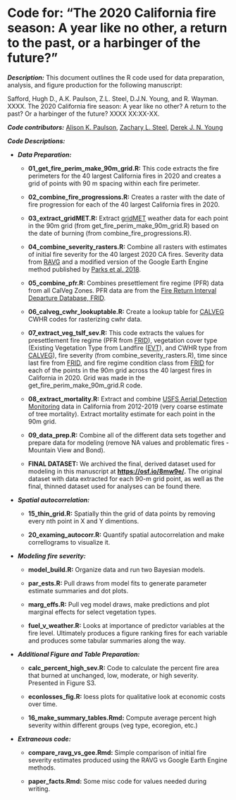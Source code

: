 Code for: “The 2020 California fire season: A year like no other, a
return to the past, or a harbinger of the future?”
================

***Description:*** This document outlines the R code used for data
preparation, analysis, and figure production for the following
manuscript:

Safford, Hugh D., A.K. Paulson, Z.L. Steel, D.J.N. Young, and R. Wayman.
XXXX. The 2020 California fire season: A year like no other? A return to
the past? Or a harbinger of the future? XXXX XX:XX-XX.

***Code contributors:*** [Alison K.
Paulson](https://github.com/akpaulson), [Zachary L.
Steel](https://github.com/zacksteel), [Derek J. N.
Young](https://github.com/youngdjn)

***Code Descriptions:***

-   ***Data Preparation:***

    -   **01_get_fire_perim_make_90m_grid.R:** This code extracts the
        fire perimeters for the 40 largest California fires in 2020 and
        creates a grid of points with 90 m spacing within each fire
        perimeter.

    -   **02_combine_fire_progressions.R:** Creates a raster with the
        date of fire progression for each of the 40 largest California
        fires in 2020.

    -   **03_extract_gridMET.R:** Extract
        [gridMET](http://www.climatologylab.org/gridmet.html) weather
        data for each point in the 90m grid (from
        get_fire_perim_make_90m_grid.R) based on the date of burning
        (from combine_fire_progressions.R).

    -   **04_combine_severity_rasters.R:** Combine all rasters with
        estimates of initial fire severity for the 40 largest 2020 CA
        fires. Severity data from
        [RAVG](https://burnseverity.cr.usgs.gov/products/ravg) and a
        modified version of the Google Earth Engine method published by
        [Parks et al. 2018](https://www.mdpi.com/2072-4292/10/6/879).

    -   **05_combine_pfr.R:** Combines presettlement fire regime (PFR)
        data from all CalVeg Zones. PFR data are from the [Fire Return
        Interval Departure Database,
        FRID](https://www.fs.usda.gov/detail/r5/landmanagement/gis/?cid=STELPRDB5327836).

    -   **06_calveg_cwhr_lookuptable.R:** Create a lookup table for
        [CALVEG](https://www.fs.usda.gov/detail/r5/landmanagement/resourcemanagement/?cid=stelprdb5347192)
        CWHR codes for rasterizing cwhr data.

    -   **07_extract_veg_tslf_sev.R:** This code extracts the values for
        presettlement fire regime (PFR from
        [FRID](https://www.fs.usda.gov/detail/r5/landmanagement/gis/?cid=STELPRDB5327836)),
        vegetation cover type (Existing Vegetation Type from Landfire
        ([EVT](https://landfire.gov/evt.php)), and CWHR type from
        [CALVEG](https://www.fs.usda.gov/detail/r5/landmanagement/resourcemanagement/?cid=stelprdb5347192)),
        fire severity (from combine_severity_rasters.R), time since last
        fire from
        [FRID]((https://www.fs.usda.gov/detail/r5/landmanagement/gis/?cid=STELPRDB5327836)),
        and fire regime condition class from
        [FRID](https://www.fs.usda.gov/detail/r5/landmanagement/gis/?cid=STELPRDB5327836)
        for each of the points in the 90m grid across the 40 largest
        fires in California in 2020. Grid was made in the
        get_fire_perim_make_90m_grid.R code.

    -   **08_extract_mortality.R:** Extract and combine [USFS Aerial
        Detection
        Monitoring](https://www.fs.usda.gov/detail/r5/forest-grasslandhealth/?cid=fsbdev3_046696)
        data in California from 2012-2019 (very coarse estimate of tree
        mortality). Extract mortality estimate for each point in the 90m
        grid.

    -   **09_data_prep.R:** Combine all of the different data sets
        together and prepare data for modeling (remove NA values and
        problematic fires - Mountain View and Bond).

    -   **FINAL DATASET:** We archived the final, derived dataset used
        for modeling in this manuscript at **<https://osf.io/8mw9e/>.**
        The original dataset with data extracted for each 90-m grid
        point, as well as the final, thinned dataset used for analyses
        can be found there.

-   ***Spatial autocorrelation:***

    -   **15_thin_grid.R:** Spatially thin the grid of data points by
        removing every nth point in X and Y dimentions.

    -   **20_examing_autocorr.R:** Quantify spatial autocorrelation and
        make correllograms to visualize it.

-   ***Modeling fire severity:***

    -   **model_build.R:** Organize data and run two Bayesian models.

    -   **par_ests.R:** Pull draws from model fits to generate parameter
        estimate summaries and dot plots.

    -   **marg_effs.R:** Pull veg model draws, make predictions and plot
        marginal effects for select vegetation types.

    -   **fuel_v\_weather.R:** Looks at importance of predictor
        variables at the fire level. Ultimately produces a figure
        ranking fires for each variable and produces some tabular
        summaries along the way.

-   ***Additional Figure and Table Preparation:***

    -   **calc_percent_high_sev.R:** Code to calculate the percent fire
        area that burned at unchanged, low, moderate, or high severity.
        Presented in Figure S3.

    -   **econlosses_fig.R:** loess plots for qualitative look at
        economic costs over time.

    -   **16_make_summary_tables.Rmd:** Compute average percent high
        severity within different groups (veg type, ecoregion, etc.)

-   ***Extraneous code:***

    -   **compare_ravg_vs_gee.Rmd:** Simple comparison of initial fire
        severity estimates produced using the RAVG vs Google Earth
        Engine methods.

    -   **paper_facts.Rmd:** Some misc code for values needed during
        writing.
